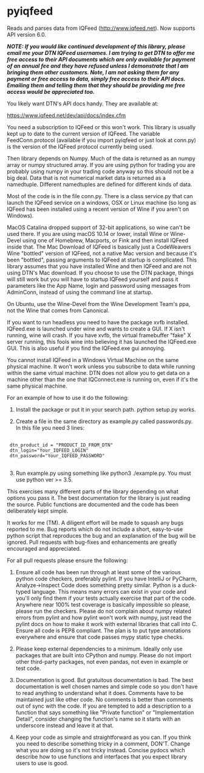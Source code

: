 # pyiqfeed 

Reads and parses data from IQFeed (http://www.iqfeed.net). Now supports
API version 6.0.

***NOTE: If you would like continued development of this library, please
email me your DTN IQFeed usernames. I am trying to get DTN to offer me
free access to their API documents which are only available for payment
of an annual fee and they have refused unless I demonstrate that I am
bringing them other customers. Note, I am not asking them for any payment
or free access to data, simply free access to their API docs. Emailing
them and telling them that they should be providing me free access would
be appreciated too.***

You likely want DTN's API docs handy. They are available at:

https://www.iqfeed.net/dev/api/docs/index.cfm

You need a subscription to IQFeed or this won't work. This library is
usually kept up to date to the current version of IQFeed. The variable
FeedConn.protocol (available if you import pyiqfeed or just look at
conn.py) is the version of the IQFeed protocol currently being used.

Then library depends on Numpy. Much of the data is returned as an numpy
array or numpy structured array. If you are using python for trading
you are probably using numpy in your trading code anyway so this should
not be a big deal. Data that is not numerical market data is returned
as a namedtuple. Different namedtuples are defined for different kinds
of data.

Most of the code is in the file conn.py. There is a class service.py
that can launch the IQFeed service on a windows, OSX or Linux 
machine (so long as IQFeed has been installed using a recent version of
Wine if you aren't on Windows).

MacOS Catalina dropped support of 32-bit applications, 
so wine can't be used there. If you are using macOS 10.14 or lower, 
install Wine or Wine-Devel using one of
Homebrew, Macports, or Fink and then install IQFeed inside that. The
Mac Download of IQFeed is basically just a CodeWeavers Wine "bottled"
version of IQFeed, not a native Mac version and because it's been
"bottled", passing arguments to IQFeed at startup is complicated. This
library assumes that you have installed Wine and then IQFeed and are
not using DTN's Mac download. If you choose to use the DTN package,
things will still work but you will have to startup IQFeed yourself and
pass it parameters like the App Name, login and password using messages
from AdminConn, instead of using the command line at startup.

On Ubuntu, use the Wine-Devel from the Wine Development Team's ppa, not
the Wine that comes from Canonical.

If you want to run headless you need to have the package xvfb installed.
IQFeed.exe is launched under wine and wants to create a GUI. If X isn't
running, wine will crash. If you have xvfb, the virtual framebuffer
"fake" X server running, this fools wine into believing it has launched
the IQFeed.exe GUI. This is also useful if you find the IQFeed.exe gui
annoying.

You cannot install IQFeed in a Windows Virtual Machine on the same
physical machine. It won't work unless you subscribe to data while
running within the same virtual machine. DTN does not allow you to get
data on a machine other than the one that IQConnect.exe is running on,
even if it's the same physical machine.

For an example of how to use it do the following:

1. Install the package or put it in your search path. python setup.py
works.

2. Create a file in the same directory as example.py called
passwords.py. In this file you need 3 lines:

<pre> <code>
 dtn_product_id = "PRODUCT_ID_FROM_DTN"
 dtn_login="Your_IQFEED_LOGIN"
 dtn_password="Your_IQFEED_PASSWORD"
 </code> </pre>
 
3. Run example.py using something like python3 ./example.py. You must
use python ver >= 3.5.

This exercises many different parts of the library depending on what
options you pass it. The best documentation for the library is just
reading the source. Public functions are documented and the code has
been deliberately kept simple.

It works for me (TM). A diligent effort will be made to squash any bugs
reported to me. Bug reports which do not include a short,
easy-to-use python script that reproduces the bug and an explanation of
the bug will be ignored. Pull requests with bug-fixes and enhancements
are greatly encouraged and appreciated.

For all pull requests please ensure the following:

1. Ensure all code has been run through at least some of the various
python code checkers, preferably pylint. If you have IntelliJ or
PyCharm, Analyze->Inspect Code does something pretty similar. Python is
a duck-typed language. This means many errors can exist in your code
and you'll only find them if your tests actually exercise that part of
the code.  Anywhere near 100% test coverage is basically impossible so
please, please run the checkers. Please do not complain about numpy
related errors from pylint and how pylint won't work with numpy, just
read the pylint docs on how to make it work with external libraries
that call into C.  Ensure all code is PEP8 compliant. The plan is to
put type annotations everywhere and ensure that code passes mypy static
type checks. 

2. Please keep external dependencies to a minimum. Ideally only use
packages that are built into CPython and numpy. Please do not import
other third-party packages, not even pandas, not even in example or
test code.

3. Documentation is good. But gratuitous documentation is bad. The best
 documentation is well chosen names and simple code so you don't have
 to read anything to understand what it does. Comments have to be
 maintained just like other code. No comments is better than comments
 out of sync with the code. If you are tempted to add a description to
 a function that says something like "Private function" or
 "Implementation Detail", consider changing the function's name so it
 starts with an underscore instead and leave it at that.
 
4. Keep your code as simple and straightforward as you can. If you
think you need to describe something tricky in a comment, DON'T. Change
what you are doing so it's not tricky instead. Concise pydocs which
describe how to use functions and interfaces that you expect library
users to use is good.
 
